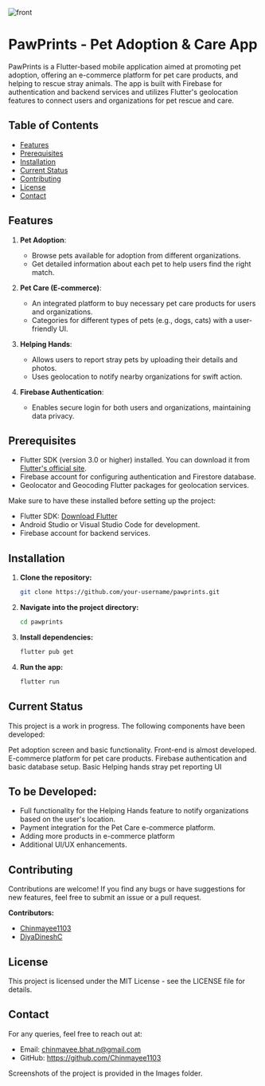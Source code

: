 ![front](https://github.com/user-attachments/assets/270f7944-2f9e-44e1-902d-dfa7332ed2ea)
# PawPrints - Pet Adoption & Care App

PawPrints is a Flutter-based mobile application aimed at promoting pet adoption, offering an e-commerce platform for pet care products, and helping to rescue stray animals. The app is built with Firebase for authentication and backend services and utilizes Flutter's geolocation features to connect users and organizations for pet rescue and care.

## Table of Contents
- [Features](#features)
- [Prerequisites](#prerequisites)
- [Installation](#installation)
- [Current Status](#current-status)
- [Contributing](#contributing)
- [License](#license)
- [Contact](#contact)

## Features
1. **Pet Adoption**: 
   - Browse pets available for adoption from different organizations.
   - Get detailed information about each pet to help users find the right match.
   
2. **Pet Care (E-commerce)**:
   - An integrated platform to buy necessary pet care products for users and organizations.
   - Categories for different types of pets (e.g., dogs, cats) with a user-friendly UI.
   
3. **Helping Hands**:
   - Allows users to report stray pets by uploading their details and photos.
   - Uses geolocation to notify nearby organizations for swift action.
   
4. **Firebase Authentication**:
   - Enables secure login for both users and organizations, maintaining data privacy.

## Prerequisites
- Flutter SDK (version 3.0 or higher) installed. You can download it from [Flutter's official site](https://flutter.dev).
- Firebase account for configuring authentication and Firestore database.
- Geolocator and Geocoding Flutter packages for geolocation services.
  
Make sure to have these installed before setting up the project:
- Flutter SDK: [Download Flutter](https://flutter.dev/docs/get-started/install)
- Android Studio or Visual Studio Code for development.
- Firebase account for backend services.

## Installation

1. **Clone the repository:**
   ```bash
   git clone https://github.com/your-username/pawprints.git

2. **Navigate into the project directory:**
   ```bash 
   cd pawprints

3. **Install dependencies:**
   ```bash
   flutter pub get

4. **Run the app:**
   ```bash
   flutter run

## Current Status
This project is a work in progress. The following components have been developed:

Pet adoption screen and basic functionality.
Front-end is almost developed.
E-commerce platform for pet care products.
Firebase authentication and basic database setup.
Basic Helping hands stray pet reporting UI

## To be Developed:

- Full functionality for the Helping Hands feature to notify organizations based on the user's location.
- Payment integration for the Pet Care e-commerce platform.
- Adding more products in e-commerce platform
- Additional UI/UX enhancements.


## Contributing

Contributions are welcome! If you find any bugs or have suggestions for new features, feel free to submit an issue or a pull request.

**Contributors:**
- [Chinmayee1103](https://github.com/Chinmayee1103)
- [DiyaDineshC](https://github.com/DiyaDineshC)

## License
This project is licensed under the MIT License - see the LICENSE file for details.

## Contact
For any queries, feel free to reach out at:

- Email: chinmayee.bhat.n@gmail.com
- GitHub: https://github.com/Chinmayee1103


Screenshots of the project is provided in the Images folder.